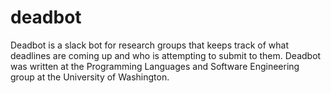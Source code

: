 # deadbot

Deadbot is a slack bot for research groups that keeps track of what deadlines are coming up and who is attempting to submit to them. Deadbot was written at the Programming Languages and Software Engineering group at the University of Washington.
